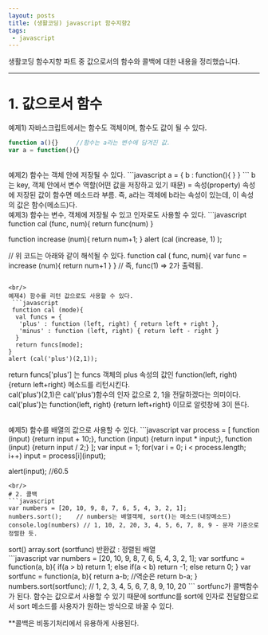```yaml
---
layout: posts
title: (생활코딩) javascript 함수지향2
tags:
 - javascript
---
```


생활코딩 함수지향 파트 중 값으로서의 함수와 콜백에 대한 내용을 정리했습니다.

---

# 1. 값으로서 함수

예제1) 자바스크립트에서는 함수도 객체이며, 함수도 값이 될 수 있다. 
```javascript
function a(){}     //함수는 a라는 변수에 담겨진 값.
var a = function(){}
 ```

<br/>
예제2) 함수는 객체 안에 저장될 수 있다.    
 ```javascript
a = {
    b : function(){
    }
}
```
b는 key, 객체 안에서 변수 역할(어떤 값을 저장하고 있기 때문) = 속성(property)    
속성에 저장된 값이 함수면 메소드라 부름.    
즉, a라는 객체에 b라는 속성이 있는데, 이 속성의 값은 함수(메소드)다.

<br/>
예제3) 함수는 변수, 객체에 저장될 수 있고 인자로도 사용할 수 있다.
 ```javascript
function cal (func, num){
    return func(num)
}
 
function increase (num){
    return num+1;
}
alert (cal (increase, 1) );
 
// 위 코드는 아래와 같이 해석될 수 있다.
function cal ( func, num){
    var func = increase (num){
        return num+1
    }
}
// 즉, func(1) => 2가 출력됨.
```

<br/>
예제4) 함수를 리턴 값으로도 사용할 수 있다.
 ```javascript
 function cal (mode){
  val funcs = {
   'plus' : function (left, right) { return left + right },
   'minus' : function (left, right) { return left - right }
  }
  return funcs[mode];
}
alert (cal('plus')(2,1));
 ```
return funcs['plus'] 는 funcs 객체의 plus 속성의 값인 function(left, right) {return left+right} 메소드를 리턴시킨다.    
cal('plus')(2,1)은 cal('plus')함수의 인자 값으로 2, 1을 전달하겠다는 의미이다.   
cal('plus')는 function(left, right) {return left+right} 이므로 알럿창에 3이 뜬다.

<br/>
예제5) 함수를 배열의 값으로 사용할 수 있다.
 ```javascript
 var process = [
    function (input) {return input + 10;},
    function (input) {return input * input;},
    function (input) {return input / 2;}
];
var input = 1;
for(var i = 0; i  < process.length; i++)
    input = process[i](input);
 
alert(input); //60.5
```
<br/>
# 2. 콜백
```javascript
var numbers = [20, 10, 9, 8, 7, 6, 5, 4, 3, 2, 1];
numbers.sort();    // numbers는 배열객체, sort()는 메소드(내장메소드)
console.log(numbers) // 1, 10, 2, 20, 3, 4, 5, 6, 7, 8, 9 - 문자 기준으로 정렬한 듯.
```
<span class="clr-grey">
sort()    
array.sort (sortfunc)    
반환값 : 정렬된 배열
</span>

<br/>
```javascript
var numbers = [20, 10, 9, 8, 7, 6, 5, 4, 3, 2, 1];
var sortfunc = function(a, b){
    if(a > b)
        return 1;
    else if(a < b)
        return -1;
    else
        return 0;
}
var sortfunc = function(a, b){
    return a-b;    //역순은 return b-a;
}   
    numbers.sort(sortfunc);    // 1, 2, 3, 4, 5, 6, 7, 8, 9, 10, 20
```
sortfunc가 콜백함수가 된다.    
함수는 값으로서 사용할 수 있기 때문에 sortfunc를 sort에 인자로 전달함으로서 sort 메소드를 사용자가 원하는 방식으로 바꿀 수 있다. 

<span class="clr-note">**콜백은 비동기처리에서 유용하게 사용된다.</span>